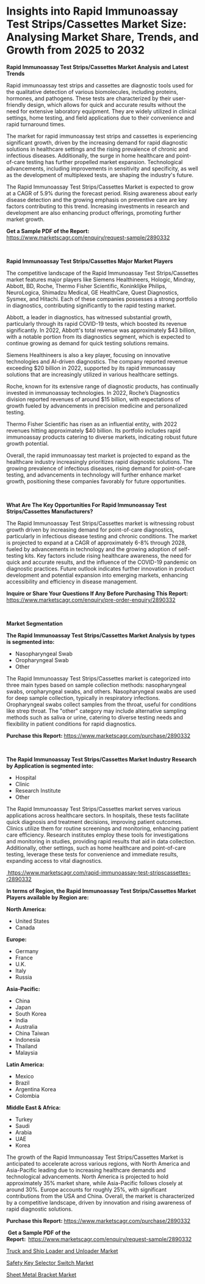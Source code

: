 <p><h1>Insights into Rapid Immunoassay Test Strips/Cassettes Market Size: Analysing Market Share, Trends, and Growth from 2025 to 2032</h1></p><p><strong>Rapid Immunoassay Test Strips/Cassettes Market Analysis and Latest Trends</strong></p>
<p><p>Rapid immunoassay test strips and cassettes are diagnostic tools used for the qualitative detection of various biomolecules, including proteins, hormones, and pathogens. These tests are characterized by their user-friendly design, which allows for quick and accurate results without the need for extensive laboratory equipment. They are widely utilized in clinical settings, home testing, and field applications due to their convenience and rapid turnaround times.</p><p>The market for rapid immunoassay test strips and cassettes is experiencing significant growth, driven by the increasing demand for rapid diagnostic solutions in healthcare settings and the rising prevalence of chronic and infectious diseases. Additionally, the surge in home healthcare and point-of-care testing has further propelled market expansion. Technological advancements, including improvements in sensitivity and specificity, as well as the development of multiplexed tests, are shaping the industry's future.</p><p>The Rapid Immunoassay Test Strips/Cassettes Market is expected to grow at a CAGR of 5.9% during the forecast period. Rising awareness about early disease detection and the growing emphasis on preventive care are key factors contributing to this trend. Increasing investments in research and development are also enhancing product offerings, promoting further market growth.</p></p>
<p><strong>Get a Sample PDF of the Report:&nbsp;</strong> <a href="https://www.marketscagr.com/enquiry/request-sample/2890332?utm_campaign=1902&utm_medium=2&utm_source=Github&utm_content=ia&utm_term=14032025&utm_id=rapid-immunoassay-test-stripscassettes">https://www.marketscagr.com/enquiry/request-sample/2890332</a></p>
<p>&nbsp;</p>
<p><strong>Rapid Immunoassay Test Strips/Cassettes Major Market Players</strong></p>
<p><p>The competitive landscape of the Rapid Immunoassay Test Strips/Cassettes market features major players like Siemens Healthineers, Hologic, Mindray, Abbott, BD, Roche, Thermo Fisher Scientific, Koninklijke Philips, NeuroLogica, Shimadzu Medical, GE HealthCare, Quest Diagnostics, Sysmex, and Hitachi. Each of these companies possesses a strong portfolio in diagnostics, contributing significantly to the rapid testing market.</p><p>Abbott, a leader in diagnostics, has witnessed substantial growth, particularly through its rapid COVID-19 tests, which boosted its revenue significantly. In 2022, Abbott's total revenue was approximately $43 billion, with a notable portion from its diagnostics segment, which is expected to continue growing as demand for quick testing solutions remains.</p><p>Siemens Healthineers is also a key player, focusing on innovative technologies and AI-driven diagnostics. The company reported revenue exceeding $20 billion in 2022, supported by its rapid immunoassay solutions that are increasingly utilized in various healthcare settings.</p><p>Roche, known for its extensive range of diagnostic products, has continually invested in immunoassay technologies. In 2022, Roche’s Diagnostics division reported revenues of around $15 billion, with expectations of growth fueled by advancements in precision medicine and personalized testing.</p><p>Thermo Fisher Scientific has risen as an influential entity, with 2022 revenues hitting approximately $40 billion. Its portfolio includes rapid immunoassay products catering to diverse markets, indicating robust future growth potential.</p><p>Overall, the rapid immunoassay test market is projected to expand as the healthcare industry increasingly prioritizes rapid diagnostic solutions. The growing prevalence of infectious diseases, rising demand for point-of-care testing, and advancements in technology will further enhance market growth, positioning these companies favorably for future opportunities.</p></p>
<p>&nbsp;</p>
<p><strong>What Are The Key Opportunities For Rapid Immunoassay Test Strips/Cassettes Manufacturers?</strong></p>
<p><p>The Rapid Immunoassay Test Strips/Cassettes market is witnessing robust growth driven by increasing demand for point-of-care diagnostics, particularly in infectious disease testing and chronic conditions. The market is projected to expand at a CAGR of approximately 6-8% through 2028, fueled by advancements in technology and the growing adoption of self-testing kits. Key factors include rising healthcare awareness, the need for quick and accurate results, and the influence of the COVID-19 pandemic on diagnostic practices. Future outlook indicates further innovation in product development and potential expansion into emerging markets, enhancing accessibility and efficiency in disease management.</p></p>
<p><strong>Inquire or Share Your Questions If Any Before Purchasing This Report:</strong> <a href="https://www.marketscagr.com/enquiry/pre-order-enquiry/2890332?utm_campaign=1902&utm_medium=2&utm_source=Github&utm_content=ia&utm_term=14032025&utm_id=rapid-immunoassay-test-stripscassettes">https://www.marketscagr.com/enquiry/pre-order-enquiry/2890332</a></p>
<p>&nbsp;</p>
<p><strong>Market Segmentation</strong></p>
<p><strong>The Rapid Immunoassay Test Strips/Cassettes Market Analysis by types is segmented into:</strong></p>
<p><ul><li> Nasopharyngeal Swab</li><li>Oropharyngeal Swab</li><li>Other </li></ul></p>
<p><p>The Rapid Immunoassay Test Strips/Cassettes market is categorized into three main types based on sample collection methods: nasopharyngeal swabs, oropharyngeal swabs, and others. Nasopharyngeal swabs are used for deep sample collection, typically in respiratory infections. Oropharyngeal swabs collect samples from the throat, useful for conditions like strep throat. The "other" category may include alternative sampling methods such as saliva or urine, catering to diverse testing needs and flexibility in patient conditions for rapid diagnostics.</p></p>
<p><strong>Purchase this Report:&nbsp;</strong><a href="https://www.marketscagr.com/purchase/2890332?utm_campaign=1902&utm_medium=2&utm_source=Github&utm_content=ia&utm_term=14032025&utm_id=rapid-immunoassay-test-stripscassettes">https://www.marketscagr.com/purchase/2890332</a></p>
<p>&nbsp;</p>
<p><strong>The Rapid Immunoassay Test Strips/Cassettes Market Industry Research by Application is segmented into:</strong></p>
<p><ul><li> Hospital</li><li>Clinic</li><li>Research Institute</li><li>Other </li></ul></p>
<p><p>The Rapid Immunoassay Test Strips/Cassettes market serves various applications across healthcare sectors. In hospitals, these tests facilitate quick diagnosis and treatment decisions, improving patient outcomes. Clinics utilize them for routine screenings and monitoring, enhancing patient care efficiency. Research institutes employ these tools for investigations and monitoring in studies, providing rapid results that aid in data collection. Additionally, other settings, such as home healthcare and point-of-care testing, leverage these tests for convenience and immediate results, expanding access to vital diagnostics.</p></p>
<p><a href="https://www.marketscagr.com/rapid-immunoassay-test-stripscassettes-r2890332?utm_campaign=1902&utm_medium=2&utm_source=Github&utm_content=ia&utm_term=14032025&utm_id=rapid-immunoassay-test-stripscassettes">&nbsp;https://www.marketscagr.com/rapid-immunoassay-test-stripscassettes-r2890332</a></p>
<p><strong>In terms of Region, the Rapid Immunoassay Test Strips/Cassettes Market Players available by Region are:</strong></p>
<p>
    <p> <strong> North America: </strong>
        <ul>
            <li>United States</li>
            <li>Canada</li>
        </ul>
        </p> 
    <p> <strong> Europe: </strong>
        <ul>
            <li>Germany</li>
            <li>France</li>
            <li>U.K.</li>
            <li>Italy</li>
            <li>Russia</li>
        </ul>
        </p> 
    <p> <strong> Asia-Pacific: </strong>
        <ul>
            <li>China</li>
            <li>Japan</li>
            <li>South Korea</li>
            <li>India</li>
            <li>Australia</li>
            <li>China Taiwan</li>
            <li>Indonesia</li>
            <li>Thailand</li>
            <li>Malaysia</li>
        </ul>
        </p> 
    <p> <strong> Latin America: </strong>
        <ul>
            <li>Mexico</li>
            <li>Brazil</li>
            <li>Argentina Korea</li>
            <li>Colombia</li>
        </ul>
        </p> 
    <p> <strong> Middle East & Africa: </strong>
        <ul>
            <li>Turkey</li>
            <li>Saudi</li>
            <li>Arabia</li>
            <li>UAE</li>
            <li>Korea</li>
        </ul>
    </p>
    </p>
<p><p>The growth of the Rapid Immunoassay Test Strips/Cassettes Market is anticipated to accelerate across various regions, with North America and Asia-Pacific leading due to increasing healthcare demands and technological advancements. North America is projected to hold approximately 35% market share, while Asia-Pacific follows closely at around 30%. Europe accounts for roughly 25%, with significant contributions from the USA and China. Overall, the market is characterized by a competitive landscape, driven by innovation and rising awareness of rapid diagnostic solutions.</p></p>
<p><strong>Purchase this Report: </strong><a href="https://www.marketscagr.com/purchase/2890332?utm_campaign=1902&utm_medium=2&utm_source=Github&utm_content=ia&utm_term=14032025&utm_id=rapid-immunoassay-test-stripscassettes">https://www.marketscagr.com/purchase/2890332</a></p>
<p>&nbsp;<strong>Get a Sample PDF of the Report:&nbsp;&nbsp;</strong><a href="https://www.marketscagr.com/enquiry/request-sample/2890332?utm_campaign=1902&utm_medium=2&utm_source=Github&utm_content=ia&utm_term=14032025&utm_id=rapid-immunoassay-test-stripscassettes">https://www.marketscagr.com/enquiry/request-sample/2890332</a></p>
<p><strong></strong></p>
<p><p><a href="https://github.com/rullihipes6h/Market-Research-Report-List-1/blob/main/truck-and-ship-loader-and-unloader-market.md?utm_campaign=1902&utm_medium=2&utm_source=Github&utm_content=ia&utm_term=14032025&utm_id=rapid-immunoassay-test-stripscassettes">Truck and Ship Loader and Unloader Market</a></p><p><a href="https://github.com/leiliariahxw/Market-Research-Report-List-1/blob/main/safety-key-selector-switch-market.md?utm_campaign=1902&utm_medium=2&utm_source=Github&utm_content=ia&utm_term=14032025&utm_id=rapid-immunoassay-test-stripscassettes">Safety Key Selector Switch Market</a></p><p><a href="https://github.com/FassouRP/Market-Research-Report-List-7/blob/main/sheet-metal-bracket-market.md?utm_campaign=1902&utm_medium=2&utm_source=Github&utm_content=ia&utm_term=14032025&utm_id=rapid-immunoassay-test-stripscassettes">Sheet Metal Bracket Market</a></p></p>